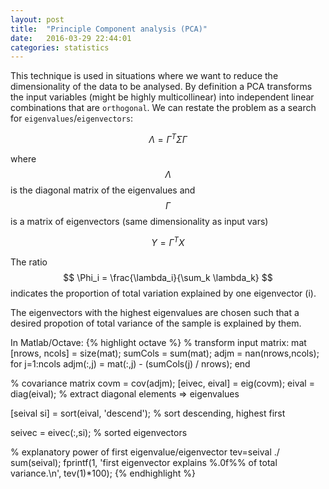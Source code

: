 ```yaml
---
layout: post
title:  "Principle Component analysis (PCA)"
date:   2016-03-29 22:44:01
categories: statistics
---
```


This technique is used in situations where we want to reduce the dimensionality
of the data to be analysed. By definition a PCA transforms the input variables
(might be highly multicollinear) into independent linear combinations that are
`orthogonal`.
We can restate the problem as a search for `eigenvalues`/`eigenvectors`:

$$ \Lambda = \Gamma^T \Sigma \Gamma $$

where $$\Lambda$$ is the diagonal matrix of the eigenvalues and $$\Gamma$$ is a
matrix of eigenvectors (same dimensionality as input vars)

$$ Y = \Gamma^T X $$

The ratio $$ \Phi_i = \frac{\lambda_i}{\sum_k \lambda_k} $$ indicates the
proportion of total variation explained by one eigenvector (i).

The eigenvectors with the highest eigenvalues are chosen such that a desired
propotion of total variance of the sample is explained by them.

In Matlab/Octave:
{% highlight octave %}
% transform input matrix: mat
[nrows, ncols] = size(mat);
sumCols = sum(mat);
adjm = nan(nrows,ncols);
for j=1:ncols
  adjm(:,j) = mat(:,j) - (sumCols(j) / nrows);
end

% covariance matrix
covm = cov(adjm);
[eivec, eival] = eig(covm);
eival = diag(eival); % extract diagonal elements => eigenvalues

[seival si] = sort(eival, 'descend'); % sort descending, highest first

seivec = eivec(:,si); % sorted eigenvectors

% explanatory power of first eigenvalue/eigenvector
tev=seival ./ sum(seival);
fprintf(1, 'first eigenvector explains %.0f%% of total variance.\n',
tev(1)*100);
{% endhighlight %}

